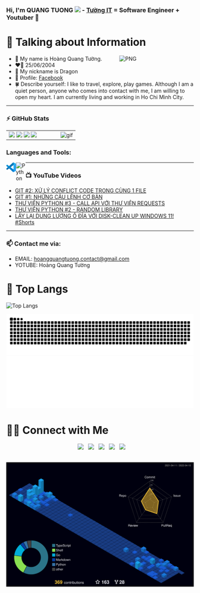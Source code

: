 ### Hi, I'm QUANG TUONG <img src="https://media.giphy.com/media/hvRJCLFzcasrR4ia7z/giphy.gif" width="25px"> -  [Tường IT][website] = Software Engineer + Youtuber 🌻  
# 📰 Talking about Information

<img align="right" width=200px alt="PNG" src="https://i.pinimg.com/originals/a0/10/21/a010215b786ada4176ae237b5b154310.gif" />

-   📰 My name is Hoàng Quang Tường.
-   ❤️‍🔥 25/06/2004
-   💬 My nickname is Dragon
-   🍁 Profile: [Facebook](https://www.facebook.com/copyrightQuangTuong.Developers)
-   🍀 Describe yourself: I like to travel, explore, play games. Although I am a quiet person, anyone who comes into contact with me, I am willing to open my heart. I am currently living and working in Ho Chi Minh City.
<hr>

### :zap: GitHub Stats

<table>
<tr>
  <td width="48%">
    <img src="https://github-readme-stats.vercel.app/api?username=hoangquangtuongxDevelopers&include_all_commits=true&count_private=true&show_icons=true" />
    <img src="https://github-readme-stats.vercel.app/api/top-langs/?username=ThanhLa1802&layout=compact&show_icons=true&hide_border=true" />
    <img src="https://raw.githubusercontent.com/hoangquangtuongxDevelopers/stats/main/stats/generated/overview.svg" />
    <img src="http://github-readme-streak-stats.herokuapp.com/?user=hoangquangtuongxDevelopers" />
  </td>
  <td width="52%"><img alt="gif" align="right" src=".github/assets/coding-freak.gif"/></td>
</tr>
<table>

### Languages and Tools:
<img align="left" alt="Visual Studio Code" width="26px" src="https://raw.githubusercontent.com/github/explore/80688e429a7d4ef2fca1e82350fe8e3517d3494d/topics/visual-studio-code/visual-studio-code.png" />
<img align="left" alt="Python" width="26px" src="https://upload.wikimedia.org/wikipedia/commons/thumb/0/0a/Python.svg/1200px-Python.svg.png" /> 

---

### 📺 YouTube Videos

<!-- YOUTUBE:START -->
- [GIT #2: XỬ LÝ CONFLICT CODE TRONG CÙNG 1 FILE](https://www.youtube.com/watch?v=1I2tT7-ci0A)
- [GIT #1: NHỮNG CÂU LỆNH CƠ BẢN](https://www.youtube.com/watch?v=K5qI3fDnAAc)
- [THƯ VIỆN PYTHON #3 - CALL API VỚI THƯ VIỆN REQUESTS](https://www.youtube.com/watch?v=U59MZoEkbRg)
- [THƯ VIỆN PYTHON #2 - RANDOM LIBRARY](https://www.youtube.com/watch?v=6vAoGo1l8-I)
- [LẤY LẠI DUNG LƯỢNG Ổ ĐĨA VỚI DISK-CLEAN UP WINDOWS 11! #Shorts](https://www.youtube.com/watch?v=nakeJ183NEY)
<!-- YOUTUBE:END -->
---



### 📫 Contact me via:
- EMAIL: hoangquangtuong.contact@gmail.com
- YOTUBE: Hoàng Quang Tường

[website]: [https://www.youtube.com/channel/UCEIpQn8TXIzKOYKA6ZUUC7g]


# 📖 Top Langs

![Top Langs](https://github-readme-stats.vercel.app/api/top-langs/?username=J-JRT&text_color=daf7dc&bg_color=151515)

![](https://github.com/Platane/snk/raw/output/github-contribution-grid-snake.svg)
![Hello](hello.svg)
# 🤝🏻 Connect with Me
<p align="center">
&nbsp; <a href="https://www.youtube.com/channel/UCEIpQn8TXIzKOYKA6ZUUC7g" target="_blank" rel="noopener noreferrer"><img src="https://img.icons8.com/color/48/youtube-play.png" width="100" /></a> 
&nbsp; <a href="https://www.tiktok.com/@hoangquangtuong" target="_blank" rel="noopener noreferrer"><img src="https://img.icons8.com/clouds/100/tiktok.png" width="100" /></a>    
&nbsp; <a href="https://github.com/hoangquangtuongxDevelopers" target="_blank" rel="noopener noreferrer"><img src="https://img.icons8.com/plasticine/100/000000/github.png" width="100" /></a>
&nbsp; <a href="https://www.facebook.com/copyrightQuangTuong.Developers" target="_blank" rel="noopener noreferrer"><img src="https://img.icons8.com/plasticine/100/000000/facebook.png"  width="100" /></a>
&nbsp; <a href="mailto:hoangquangtuong.contact@gmail.com" target="_blank" rel="noopener noreferrer"><img src="https://img.icons8.com/plasticine/100/000000/gmail.png"  width="100" /></a>
</p>
<br>
<a href="#" target="_blank">
  <img src="profile-night-view.svg" width="1200" alt="Click to see the source" />
</a>  
</a>

